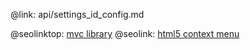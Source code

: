 @link: api/settings_id_config.md

@seolinktop: [mvc library](https://webix.com)
@seolink: [html5 context menu](https://webix.com/widget/contextmenu/)